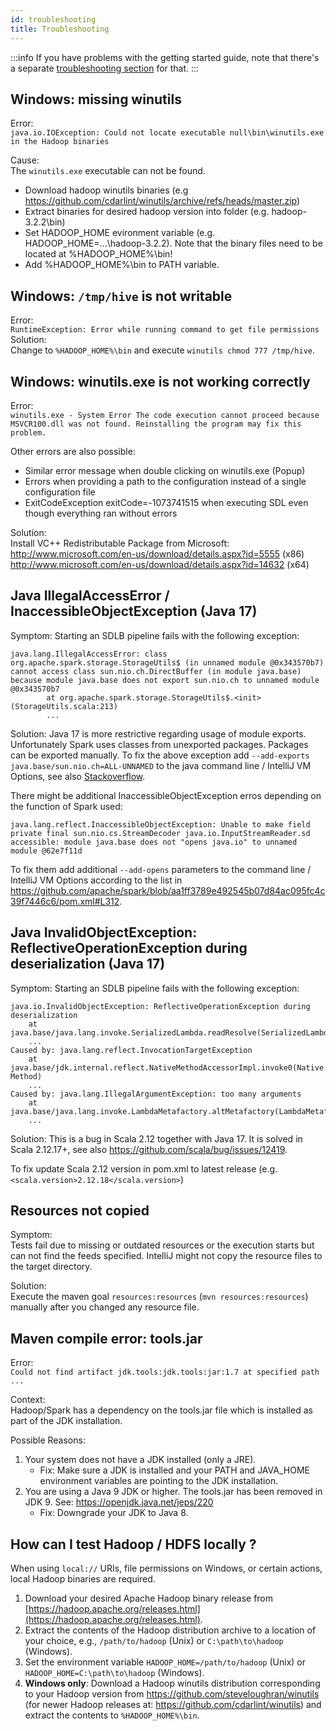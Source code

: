 ```yaml
---
id: troubleshooting
title: Troubleshooting
---
```


:::info
If you have problems with the getting started guide, note that there's a separate [troubleshooting section](../getting-started/troubleshooting/common-problems.md) for that.
:::

## Windows: missing winutils
Error:   
`java.io.IOException: Could not locate executable null\bin\winutils.exe in the Hadoop binaries`

Cause:   
The `winutils.exe` executable can not be found.
- Download hadoop winutils binaries (e.g https://github.com/cdarlint/winutils/archive/refs/heads/master.zip)
- Extract binaries for desired hadoop version into folder (e.g. hadoop-3.2.2\bin)
- Set HADOOP_HOME evironment variable (e.g. HADOOP_HOME=...\hadoop-3.2.2).
  Note that the binary files need to be located at %HADOOP_HOME%\bin!
- Add %HADOOP_HOME%\bin to PATH variable.

## Windows: `/tmp/hive` is not writable 
Error:  
`RuntimeException: Error while running command to get file permissions`  
Solution:   
Change to `%HADOOP_HOME%\bin` and execute `winutils chmod 777 /tmp/hive`.

## Windows: winutils.exe is not working correctly
Error:  
`winutils.exe - System Error The code execution cannot proceed because MSVCR100.dll was not found. Reinstalling the program may fix this problem.`  

Other errors are also possible:
- Similar error message when double clicking on winutils.exe (Popup)
- Errors when providing a path to the configuration instead of a single configuration file
- ExitCodeException exitCode=-1073741515 when executing SDL even though everything ran without errors

Solution:  
Install VC++ Redistributable Package from Microsoft:  
http://www.microsoft.com/en-us/download/details.aspx?id=5555 (x86)  
http://www.microsoft.com/en-us/download/details.aspx?id=14632 (x64)

## Java IllegalAccessError / InaccessibleObjectException (Java 17)
Symptom:
Starting an SDLB pipeline fails with the following exception:
```
java.lang.IllegalAccessError: class org.apache.spark.storage.StorageUtils$ (in unnamed module @0x343570b7) cannot access class sun.nio.ch.DirectBuffer (in module java.base) because module java.base does not export sun.nio.ch to unnamed module @0x343570b7
        at org.apache.spark.storage.StorageUtils$.<init>(StorageUtils.scala:213)
        ...
```

Solution:
Java 17 is more restrictive regarding usage of module exports. Unfortunately Spark uses classes from unexported packages. Packages can be exported manually. To fix the above exception add `--add-exports java.base/sun.nio.ch=ALL-UNNAMED` to the java command line / IntelliJ VM Options, see also [Stackoverflow](https://stackoverflow.com/questions/72230174/java-17-solution-for-spark-java-lang-noclassdeffounderror-could-not-initializ).

There might be additional InaccessibleObjectException erros depending on the function of Spark used:
```
java.lang.reflect.InaccessibleObjectException: Unable to make field private final sun.nio.cs.StreamDecoder java.io.InputStreamReader.sd accessible: module java.base does not "opens java.io" to unnamed module @62e7f11d
```

To fix them add additional `--add-opens` parameters to the command line / IntelliJ VM Options according to the list in https://github.com/apache/spark/blob/aa1ff3789e492545b07d84ac095fc4c39f7446c6/pom.xml#L312.

## Java InvalidObjectException: ReflectiveOperationException during deserialization (Java 17)
Symptom:
Starting an SDLB pipeline fails with the following exception:
```
java.io.InvalidObjectException: ReflectiveOperationException during deserialization
	at java.base/java.lang.invoke.SerializedLambda.readResolve(SerializedLambda.java:280)
	...
Caused by: java.lang.reflect.InvocationTargetException
	at java.base/jdk.internal.reflect.NativeMethodAccessorImpl.invoke0(Native Method)
	...
Caused by: java.lang.IllegalArgumentException: too many arguments
	at java.base/java.lang.invoke.LambdaMetafactory.altMetafactory(LambdaMetafactory.java:511)
    ...
```

Solution:
This is a bug in Scala 2.12 together with Java 17. It is solved in Scala 2.12.17+, see also https://github.com/scala/bug/issues/12419.

To fix update Scala 2.12 version in pom.xml to latest release (e.g. `<scala.version>2.12.18</scala.version>`)

## Resources not copied
Symptom:   
Tests fail due to missing or outdated resources or the execution starts but can not find the feeds specified. 
IntelliJ might not copy the resource files to the target directory.

Solution:   
Execute the maven goal `resources:resources` (`mvn resources:resources`) manually after you changed any resource file.

## Maven compile error: tools.jar
Error:   
`Could not find artifact jdk.tools:jdk.tools:jar:1.7 at specified path ...`

Context:   
Hadoop/Spark has a dependency on the tools.jar file which is installed as part of the JDK installation.

Possible Reasons:  
1. Your system does not have a JDK installed (only a JRE).
    - Fix: Make sure a JDK is installed and your PATH and JAVA_HOME environment variables are pointing to the JDK installation.
1. You are using a Java 9 JDK or higher. The tools.jar has been removed in JDK 9. See: https://openjdk.java.net/jeps/220
    - Fix: Downgrade your JDK to Java 8.

## How can I test Hadoop / HDFS locally ?
When using `local://` URIs, file permissions on Windows, or certain actions, local Hadoop binaries are required.

1. Download your desired Apache Hadoop binary release from [https://hadoop.apache.org/releases.html](https://hadoop.apache.org/releases.html).
1. Extract the contents of the Hadoop distribution archive to a location of your choice, e.g., `/path/to/hadoop` (Unix) or `C:\path\to\hadoop` (Windows).
1. Set the environment variable `HADOOP_HOME=/path/to/hadoop` (Unix) or `HADOOP_HOME=C:\path\to\hadoop` (Windows).
1. **Windows only**: Download a Hadoop winutils distribution corresponding to your Hadoop version from https://github.com/steveloughran/winutils (for newer Hadoop releases at: https://github.com/cdarlint/winutils) and extract the contents to `%HADOOP_HOME%\bin`.
